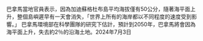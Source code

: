 
巴拿馬當地官員表示，因為加迪蘇格杜布島平均海拔僅有50公分，隨著海平面上升，整個島嶼遲早有一天會消失，「世界上所有的海岸都以不同程度的速度受到影響。」 巴拿馬環境部在科學團隊的研究下估計，預計到2050年，巴拿馬將會因為海平面上升，失去約2％的沿海土地。2024年7月3日